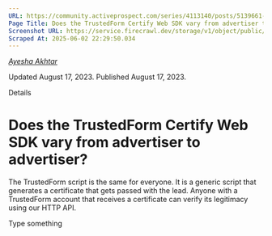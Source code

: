 ```yaml
---
URL: https://community.activeprospect.com/series/4113140/posts/5139661-does-the-trustedform-certify-web-sdk-vary-from-advertiser-to-advertiser
Page Title: Does the TrustedForm Certify Web SDK vary from advertiser to advertiser?
Screenshot URL: https://service.firecrawl.dev/storage/v1/object/public/media/screenshot-ec81c47a-897d-4814-a8a3-82d470347586.png
Scraped At: 2025-06-02 22:29:50.034
---
```



[_Ayesha Akhtar_](https://community.activeprospect.com/memberships/9624817-ayesha-akhtar)

Updated August 17, 2023. Published August 17, 2023.

Details

# Does the TrustedForm Certify Web SDK vary from advertiser to advertiser?

The TrustedForm script is the same for everyone. It is a generic script that generates a certificate that gets passed with the lead. Anyone with a TrustedForm account that receives a certificate can verify its legitimacy using our HTTP API.

Type something
